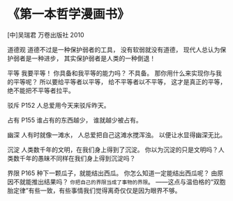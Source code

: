 《第一本哲学漫画书》
==================
[中]吴瑞君 万卷出版社 2010


道德观
	道德不过是一种保护弱者的工具，
	没有软弱就没有道德，
	现代人总认为保护弱者是一种进步，
	其实保护弱者是人类的一种倒退！


平等
	我要平等！
	你具备和我平等的能力吗？
	不具备。
	那你用什么来实现你与我的平等呢？
	所以要给平等者以平等，
	给不平等者以不平等，
	这才是真正的平等，
	绝不能把不平等者拉平。

驳斥 P152
	人总爱用今天来驳斥昨天。

占有 P155
	谁占有的东西越少，
	谁就越少被占有。

幽深
	人有时就像一滩水，
	人总爱把自己这滩水搅浑浊。
	以便让水显得幽深无比。

沉淀
	人类数千年的文明，在我们身上得到了沉淀。
	你以为沉淀的只是文明吗？人类数千年的愚昧不同样在我们身上得到沉淀吗？


界限 P165
	种下一颗瓜子，就能结出西瓜。
	你怎么知道一定能结出西瓜呢？
	由原因不就能推出结果吗？
	`你把自己的界限当成了事物的界限`。
	——这点与温伯格的“双胞胎定律”有些一致，有些事情我们觉得离奇仅仅是因为眼界不够。